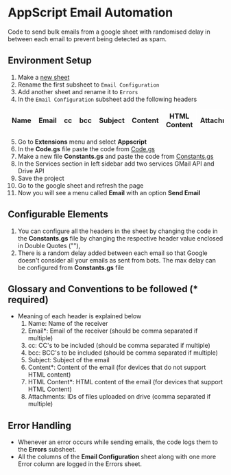 # AppScript Email Automation

Code to send bulk emails from a google sheet with randomised delay in between each email to prevent being detected as spam.

## Environment Setup

1. Make a <a href="https://sheet.new" target="_blank">new sheet</a>
2. Rename the first subsheet to `Email Configuration`
3. Add another sheet and rename it to `Errors`
4. In the `Email Configuration` subsheet add the following headers
<table>
    <tr>
        <th style="border:1px white solid">Name</th>
        <th style="border:1px white solid">Email</th>
        <th style="border:1px white solid">cc</th>
        <th style="border:1px white solid">bcc</th>
        <th style="border:1px white solid">Subject</th>
        <th style="border:1px white solid">Content</th>
        <th style="border:1px white solid">HTML Content</th>
        <th style="border:1px white solid">Attachments</th>
    </tr>
</table>

5. Go to **Extensions** menu and select **Appscript**
6. In the **Code.gs** file paste the code from <a href="./Code.gs">Code.gs</a>
7. Make a new file **Constants.gs** and paste the code from <a href="./Constants.gs">Constants.gs</a>
8. In the Services section in left sidebar add two services GMail API and Drive API
9. Save the project
10. Go to the google sheet and refresh the page
11. Now you will see a menu called **Email** with an option **Send Email**

## Configurable Elements

1. You can configure all the headers in the sheet by changing the code in the **Constants.gs** file by changing the respective header value enclosed in Double Quotes (""),
2. There is a random delay added between each email so that Google doesn't consider all your emails as sent from bots. The max delay can be configured from **Constants.gs** file

## Glossary and Conventions to be followed (\* required)

- Meaning of each header is explained below
  1. Name: Name of the receiver
  2. Email\*: Email of the receiver (should be comma separated if multiple)
  3. cc: CC's to be included (should be comma separated if multiple)
  4. bcc: BCC's to be included (should be comma separated if multiple)
  5. Subject: Subject of the email
  6. Content\*: Content of the email (for devices that do not support HTML content)
  7. HTML Content\*: HTML content of the email (for devices that support HTML Content)
  8. Attachments: IDs of files uploaded on drive (comma separated if multiple)

## Error Handling

- Whenever an error occurs while sending emails, the code logs them to the **Errors** subsheet.
- All the columns of the **Email Configuration** sheet along with one more Error column are logged in the Errors sheet.

